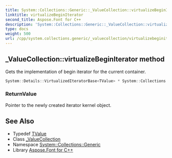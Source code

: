 ```yaml
---
title: System::Collections::Generic::_ValueCollection::virtualizeBeginIterator method
linktitle: virtualizeBeginIterator
second_title: Aspose.Font for C++
description: 'System::Collections::Generic::_ValueCollection::virtualizeBeginIterator method. Gets the implementation of begin iterator for the current container in C++.'
type: docs
weight: 500
url: /cpp/system.collections.generic/_valuecollection/virtualizebeginiterator/
---
```

## _ValueCollection::virtualizeBeginIterator method


Gets the implementation of begin iterator for the current container.

```cpp
System::Details::VirtualizedIteratorBase<TValue> * System::Collections::Generic::_ValueCollection<Dict>::virtualizeBeginIterator() override
```


### ReturnValue

Pointer to the newly created iterator kernel object.

## See Also

* Typedef [TValue](../tvalue/)
* Class [_ValueCollection](../)
* Namespace [System::Collections::Generic](../../)
* Library [Aspose.Font for C++](../../../)
